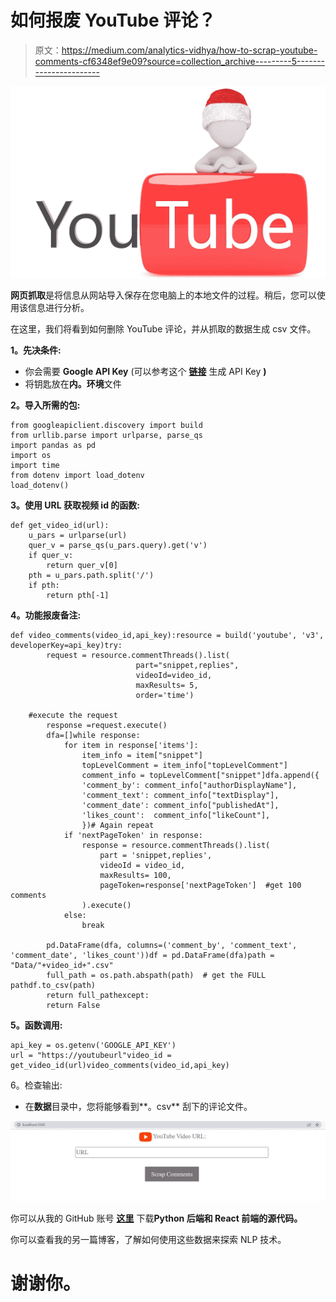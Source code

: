 # 如何报废 YouTube 评论？

> 原文：<https://medium.com/analytics-vidhya/how-to-scrap-youtube-comments-cf6348ef9e09?source=collection_archive---------5----------------------->

![](img/876655c8ad947f7ce7bc9700546e9361.png)

**网页抓取**是将信息从网站导入保存在您电脑上的本地文件的过程。稍后，您可以使用该信息进行分析。

在这里，我们将看到如何删除 YouTube 评论，并从抓取的数据生成 csv 文件。

**1。先决条件:**

*   你会需要 **Google API Key** (可以参考这个 [**链接**](https://support.google.com/googleapi/answer/6158862?hl=en) 生成 API Key **)**
*   将钥匙放在**内。环境**文件

**2。导入所需的包:**

```
from googleapiclient.discovery import build
from urllib.parse import urlparse, parse_qs
import pandas as pd
import os
import time
from dotenv import load_dotenv
load_dotenv()
```

**3。使用 URL 获取视频 id 的函数:**

```
def get_video_id(url):
    u_pars = urlparse(url)
    quer_v = parse_qs(u_pars.query).get('v')
    if quer_v:
        return quer_v[0]
    pth = u_pars.path.split('/')
    if pth:
        return pth[-1]
```

**4。功能报废备注:**

```
def video_comments(video_id,api_key):resource = build('youtube', 'v3', developerKey=api_key)try:
        request = resource.commentThreads().list(
                            part="snippet,replies",
                            videoId=video_id,
                            maxResults= 5,
                            order='time') 

    #execute the request
        response =request.execute()
        dfa=[]while response:
            for item in response['items']:
                item_info = item["snippet"]
                topLevelComment = item_info["topLevelComment"]
                comment_info = topLevelComment["snippet"]dfa.append({
                'comment_by': comment_info["authorDisplayName"],
                'comment_text': comment_info["textDisplay"],
                'comment_date': comment_info["publishedAt"],
                'likes_count':  comment_info["likeCount"],
                })# Again repeat
            if 'nextPageToken' in response:
                response = resource.commentThreads().list(
                    part = 'snippet,replies',
                    videoId = video_id,
                    maxResults= 100,
                    pageToken=response['nextPageToken']  #get 100 comments
                ).execute()
            else:
                break

        pd.DataFrame(dfa, columns=('comment_by', 'comment_text', 'comment_date', 'likes_count'))df = pd.DataFrame(dfa)path = "Data/"+video_id+".csv"
        full_path = os.path.abspath(path)  # get the FULL pathdf.to_csv(path)
        return full_pathexcept:
        return False
```

**5。函数调用:**

```
api_key = os.getenv('GOOGLE_API_KEY')
url = "https://youtubeurl"video_id = get_video_id(url)video_comments(video_id,api_key)
```

6。检查输出:

*   在**数据**目录中，您将能够看到**。csv** 刮下的评论文件。

![](img/6720da960421b6de8ecae91bfae85b4c.png)

你可以从我的 GitHub 账号 [**这里**](https://github.com/priyanka-ddit/Web-Scraping) 下载**Python 后端和 React 前端的源代码。**

你可以查看我的另一篇博客，了解如何使用这些数据来探索 NLP 技术。

# 谢谢你。